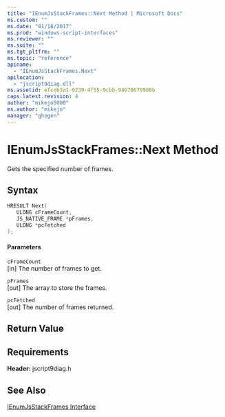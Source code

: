 ```yaml
---
title: "IEnumJsStackFrames::Next Method | Microsoft Docs"
ms.custom: ""
ms.date: "01/18/2017"
ms.prod: "windows-script-interfaces"
ms.reviewer: ""
ms.suite: ""
ms.tgt_pltfrm: ""
ms.topic: "reference"
apiname: 
  - "IEnumJsStackFrames.Next"
apilocation: 
  - "jscript9diag.dll"
ms.assetid: efceb3a1-9239-4f55-9cbb-94670679988b
caps.latest.revision: 4
author: "mikejo5000"
ms.author: "mikejo"
manager: "ghogen"
---
```

# IEnumJsStackFrames::Next Method
Gets the specified number of frames.  
  
## Syntax  
  
```cpp
HRESULT Next(  
   ULONG cFrameCount,  
   JS_NATIVE_FRAME *pFrames,  
   ULONG *pcFetched  
);  
```  
  
#### Parameters  
 `cFrameCount`  
 [in] The number of frames to get.  
  
 `pFrames`  
 [out] The array to store the frames.  
  
 `pcFetched`  
 [out] The number of frames returned.  
  
## Return Value  
  
## Requirements  
 **Header:** jscript9diag.h  
  
## See Also  
 [IEnumJsStackFrames Interface](../../winscript/reference/ienumjsstackframes-interface.md)